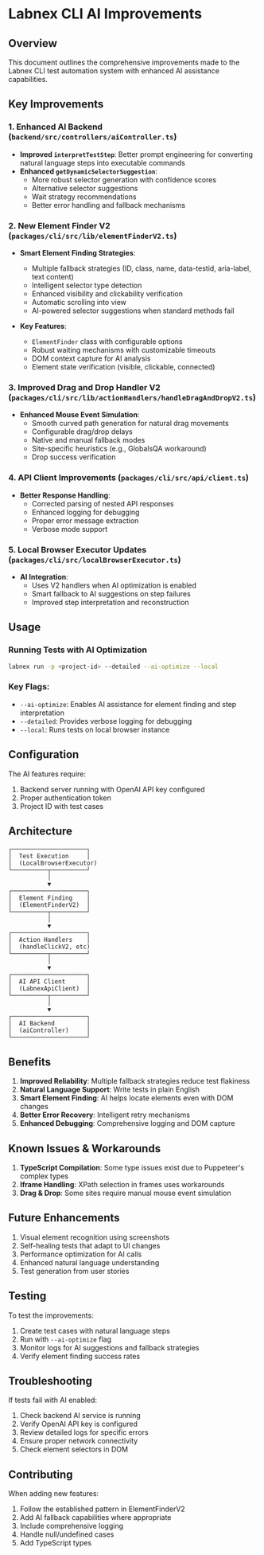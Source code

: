 # Labnex CLI AI Improvements

## Overview

This document outlines the comprehensive improvements made to the Labnex CLI test automation system with enhanced AI assistance capabilities.

## Key Improvements

### 1. Enhanced AI Backend (`backend/src/controllers/aiController.ts`)

- **Improved `interpretTestStep`**: Better prompt engineering for converting natural language steps into executable commands
- **Enhanced `getDynamicSelectorSuggestion`**: 
  - More robust selector generation with confidence scores
  - Alternative selector suggestions
  - Wait strategy recommendations
  - Better error handling and fallback mechanisms

### 2. New Element Finder V2 (`packages/cli/src/lib/elementFinderV2.ts`)

- **Smart Element Finding Strategies**:
  - Multiple fallback strategies (ID, class, name, data-testid, aria-label, text content)
  - Intelligent selector type detection
  - Enhanced visibility and clickability verification
  - Automatic scrolling into view
  - AI-powered selector suggestions when standard methods fail

- **Key Features**:
  - `ElementFinder` class with configurable options
  - Robust waiting mechanisms with customizable timeouts
  - DOM context capture for AI analysis
  - Element state verification (visible, clickable, connected)

### 3. Improved Drag and Drop Handler V2 (`packages/cli/src/lib/actionHandlers/handleDragAndDropV2.ts`)

- **Enhanced Mouse Event Simulation**:
  - Smooth curved path generation for natural drag movements
  - Configurable drag/drop delays
  - Native and manual fallback modes
  - Site-specific heuristics (e.g., GlobalsQA workaround)
  - Drop success verification

### 4. API Client Improvements (`packages/cli/src/api/client.ts`)

- **Better Response Handling**:
  - Corrected parsing of nested API responses
  - Enhanced logging for debugging
  - Proper error message extraction
  - Verbose mode support

### 5. Local Browser Executor Updates (`packages/cli/src/localBrowserExecutor.ts`)

- **AI Integration**:
  - Uses V2 handlers when AI optimization is enabled
  - Smart fallback to AI suggestions on step failures
  - Improved step interpretation and reconstruction

## Usage

### Running Tests with AI Optimization

```bash
labnex run -p <project-id> --detailed --ai-optimize --local
```

### Key Flags:
- `--ai-optimize`: Enables AI assistance for element finding and step interpretation
- `--detailed`: Provides verbose logging for debugging
- `--local`: Runs tests on local browser instance

## Configuration

The AI features require:
1. Backend server running with OpenAI API key configured
2. Proper authentication token
3. Project ID with test cases

## Architecture

```
┌─────────────────────┐
│  Test Execution     │
│  (LocalBrowserExecutor)
└──────────┬──────────┘
           │
           ▼
┌─────────────────────┐
│  Element Finding    │
│  (ElementFinderV2)  │
└──────────┬──────────┘
           │
           ▼
┌─────────────────────┐
│  Action Handlers    │
│  (handleClickV2, etc)
└──────────┬──────────┘
           │
           ▼
┌─────────────────────┐
│  AI API Client      │
│  (LabnexApiClient)  │
└──────────┬──────────┘
           │
           ▼
┌─────────────────────┐
│  AI Backend         │
│  (aiController)     │
└─────────────────────┘
```

## Benefits

1. **Improved Reliability**: Multiple fallback strategies reduce test flakiness
2. **Natural Language Support**: Write tests in plain English
3. **Smart Element Finding**: AI helps locate elements even with DOM changes
4. **Better Error Recovery**: Intelligent retry mechanisms
5. **Enhanced Debugging**: Comprehensive logging and DOM capture

## Known Issues & Workarounds

1. **TypeScript Compilation**: Some type issues exist due to Puppeteer's complex types
2. **Iframe Handling**: XPath selection in frames uses workarounds
3. **Drag & Drop**: Some sites require manual mouse event simulation

## Future Enhancements

1. Visual element recognition using screenshots
2. Self-healing tests that adapt to UI changes
3. Performance optimization for AI calls
4. Enhanced natural language understanding
5. Test generation from user stories

## Testing

To test the improvements:

1. Create test cases with natural language steps
2. Run with `--ai-optimize` flag
3. Monitor logs for AI suggestions and fallback strategies
4. Verify element finding success rates

## Troubleshooting

If tests fail with AI enabled:
1. Check backend AI service is running
2. Verify OpenAI API key is configured
3. Review detailed logs for specific errors
4. Ensure proper network connectivity
5. Check element selectors in DOM

## Contributing

When adding new features:
1. Follow the established pattern in ElementFinderV2
2. Add AI fallback capabilities where appropriate
3. Include comprehensive logging
4. Handle null/undefined cases
5. Add TypeScript types 